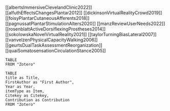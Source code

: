 

[[albertsImmersiveClevelandClinic2022]]
[[alfuthEffectsChangesPlantar2012]]
[[dickinsonVirtualRealityCrowd2019]]
[[foisyPlantarCutaneousAfferents2018]]
[[pagnussatPlantarStimulationAlters2020]]
[[manzReviewUserNeeds2022]]
[[rosenblattActiveDorsiflexingProstheses2014]]
[[sokolowskaNovelVirtualReality2021]]
[[taylorTurningBiasLateral2007]]
[[vanvelzenPhysicalCapacityWalking2006]]
[[geurtsDualTaskAssessmentReorganization]]
[[quaiSomatosensationCirculationStance2005]]

```dataview
TABLE
FROM "Zotero"
```


```dataview
TABLE
title as Title, 
FirstAuthor as "First Author", 
Year as Year,
itemType as Item, 
Citekey as Citekey, 
Contribution as Contribution
FROM "Zotero"
```
